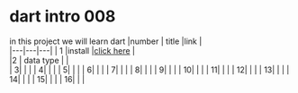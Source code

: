 # dart intro 008

in this project we will learn dart
|number | title |link |  
|---|---|---|
| 1 |install |[click here](./classes/class1.md) |  
|2 | data type | |  
| 3| | |
| 4| | |
| 5| | |
| 6| | |
| 7| | |
| 8| | |
| 9| | |
| 10| | |
| 11| | |
| 12| | |
| 13| | |
| 14| | |
| 15| | |
| 16| | |
